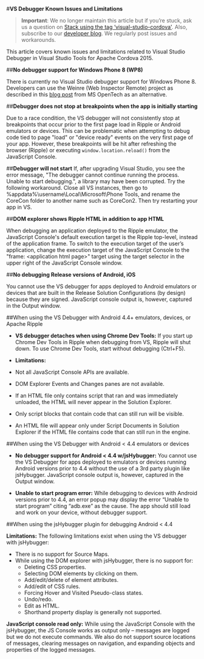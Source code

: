 <properties pageTitle="VS Debugger Known Issues and Limitations"
  description="This is an article on bower tutorial"
  services=""
  documentationCenter=""
  authors="kirupa" />
  <tags ms.technology="cordova" ms.product="Visual Studio 2015"
     ms.service="na"
     ms.devlang="javascript"
     ms.topic="article"
     ms.tgt_pltfrm="mobile-multiple"
     ms.workload="na"
     ms.date="09/10/2015"
     ms.author="kirupac"/>

#**VS Debugger Known Issues and Limitations**

> **Important**: We no longer maintain this article but if you’re stuck, ask us a question on [Stack using the tag ‘visual-studio-cordova'](http://stackoverflow.com/questions/tagged/visual-studio-cordova). Also, subscribe to our [developer blog](http://microsoft.github.io/vstacoblog/). We regularly post issues and workarounds.

This article covers known issues and limitations related to Visual Studio Debugger in Visual Studio Tools for Apache Cordova 2015.

##**No debugger support for Windows Phone 8 (WP8)**

There is currently no Visual Studio debugger support for Windows Phone 8. Developers can use the Weinre (Web Inspector Remote) project as described in this [blog post](http://msopentech.com/blog/2013/05/31/now-on-ie-and-firefox-debug-your-mobile-html5-page-remotely-with-weinre-web-inspector-remote/) from MS OpenTech as an alternative.

##**Debugger does not stop at breakpoints when the app is initially starting**

Due to a race condition, the VS debugger will not consistently stop at breakpoints that occur prior to the first page load in Ripple or Android emulators or devices. This can be problematic when attempting to debug code tied to page "load" or "device ready" events on the very first page of your app. However, these breakpoints will be hit after refreshing the browser (Ripple) or executing `window.location.reload()` from the JavaScript Console.

##**Debugger will not start**
If, after upgrading Visual Studio, you see the error message, "The debugger cannot continue running the process. Unable to start debugging.", a library may have been corrupted. Try the following workaround. Close all VS instances, then go to %appdata%\username\Local\Microsoft\Phone Tools, and rename the CoreCon folder to another name such as CoreCon2. Then try restarting your app in VS.

##**DOM explorer shows Ripple HTML in addition to app HTML**

When debugging an application deployed to the Ripple emulator, the JavaScript Console's default execution target is the Ripple top-level, instead of the application frame. To switch to the execution target of the user’s application, change the execution target of the JavaScript Console to the "frame: &lt;application html page&gt;" target using the target selector in the upper right of the JavaScript Console window.

##**No debugging Release versions of Android, iOS**

You cannot use the VS debugger for apps deployed to Android emulators or devices that are built in the Release Solution Configurations (by design) because they are signed. JavaScript console output is, however, captured in the Output window.

##When using the VS Debugger with Android 4.4+ emulators, devices, or Apache Ripple

* **VS debugger detaches when using Chrome Dev Tools:** If you start up Chrome Dev Tools in Ripple when debugging from VS, Ripple will shut down. To use Chrome Dev Tools, start without debugging (Ctrl+F5).

* **Limitations:**
 * Not all JavaScript Console APIs are available.
 * DOM Explorer Events and Changes panes are not available.
 * If an HTML file only contains script that ran and was immediately unloaded, the HTML will never appear in the Solution Explorer.
 * Only script blocks that contain code that can still run will be visible.
 * An HTML file will appear only under Script Documents in Solution Explorer if the HTML file contains code that can still run in the engine.

##When using the VS Debugger with Android < 4.4 emulators or devices

* **No debugger support for Android < 4.4 w/jsHybugger:** You cannot use the VS Debugger for apps deployed to emulators or devices running Android versions prior to 4.4 without the use of a 3rd party plugin like jsHybugger. JavaScript console output is, however, captured in the Output window.

* **Unable to start program error:** While debugging to devices with Android versions prior to 4.4, an error popup may display the error “Unable to start program” citing “adb.exe” as the cause. The app should still load and work on your device, without debugger support.

##When using the jsHybugger plugin for debugging Android < 4.4

**Limitations:** The following limitations exist when using the VS debugger with jsHybugger:

  * There is no support for Source Maps.
  * While using the DOM explorer with jsHybugger, there is no support for:
    * Deleting CSS properties.
    * Selecting DOM elements by clicking on them.
    * Add/edit/delete of element attributes.
    * Add/edit of CSS rules.
    * Forcing Hover and Visited Pseudo-class states.
    * Undo/redo.
    * Edit as HTML.
    * Shorthand property display is generally not supported.

**JavaScript console read only:** While using the JavaScript Console with the jsHybugger, the JS Console works as output only – messages are logged but we do not execute commands.  We also do not support source locations of messages, clearing messages on navigation, and expanding objects and properties of the logged messages.
